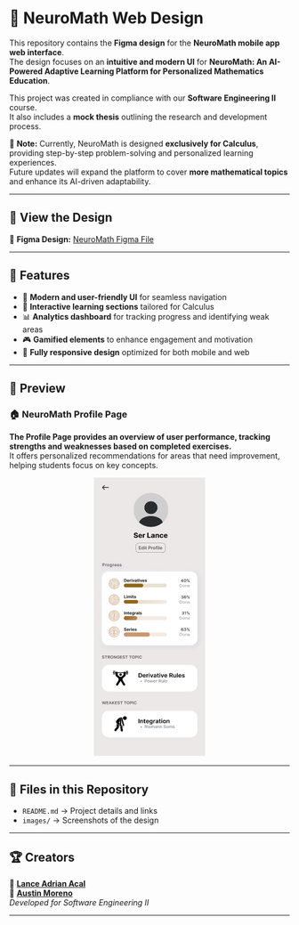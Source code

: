 # 🧠 **NeuroMath Web Design**  

This repository contains the **Figma design** for the **NeuroMath mobile app web interface**.  
The design focuses on an **intuitive and modern UI** for **NeuroMath: An AI-Powered Adaptive Learning Platform for Personalized Mathematics Education**.  

This project was created in compliance with our **Software Engineering II** course.  
It also includes a **mock thesis** outlining the research and development process.  

📌 **Note:** Currently, NeuroMath is designed **exclusively for Calculus**, providing step-by-step problem-solving and personalized learning experiences.  
Future updates will expand the platform to cover **more mathematical topics** and enhance its AI-driven adaptability.  

---

## 📄 **View the Design**  
🔹 **Figma Design:** [NeuroMath Figma File](https://www.figma.com/design/tcCbQS0Q8xgqzr9sZyGjHU/NeuroMath?node-id=0-1&t=rGBO2q7h2GkCpgdk-1)  

---

## 🎨 **Features**  
- 📌 **Modern and user-friendly UI** for seamless navigation  
- 🔢 **Interactive learning sections** tailored for Calculus  
- 📊 **Analytics dashboard** for tracking progress and identifying weak areas  
- 🎮 **Gamified elements** to enhance engagement and motivation  
- 📱 **Fully responsive design** optimized for both mobile and web  

---

## 📸 **Preview**  

### 🏠 **NeuroMath Profile Page**  
**The Profile Page provides an overview of user performance, tracking strengths and weaknesses based on completed exercises.**   
It offers personalized recommendations for areas that need improvement, helping students focus on key concepts.  

<div align="center">
  <img src="images/profile-page.jpg" width="200" height="500" >
</div>  

---

## 📂 **Files in this Repository**  
- `README.md` → Project details and links  
- `images/` → Screenshots of the design  

---

## 🏆 **Creators**  
📌 [**Lance Adrian Acal**](github.com/lncadrnn)  
📌 [**Austin Moreno**](github.com/meioseii)  
*Developed for Software Engineering II*  

---
